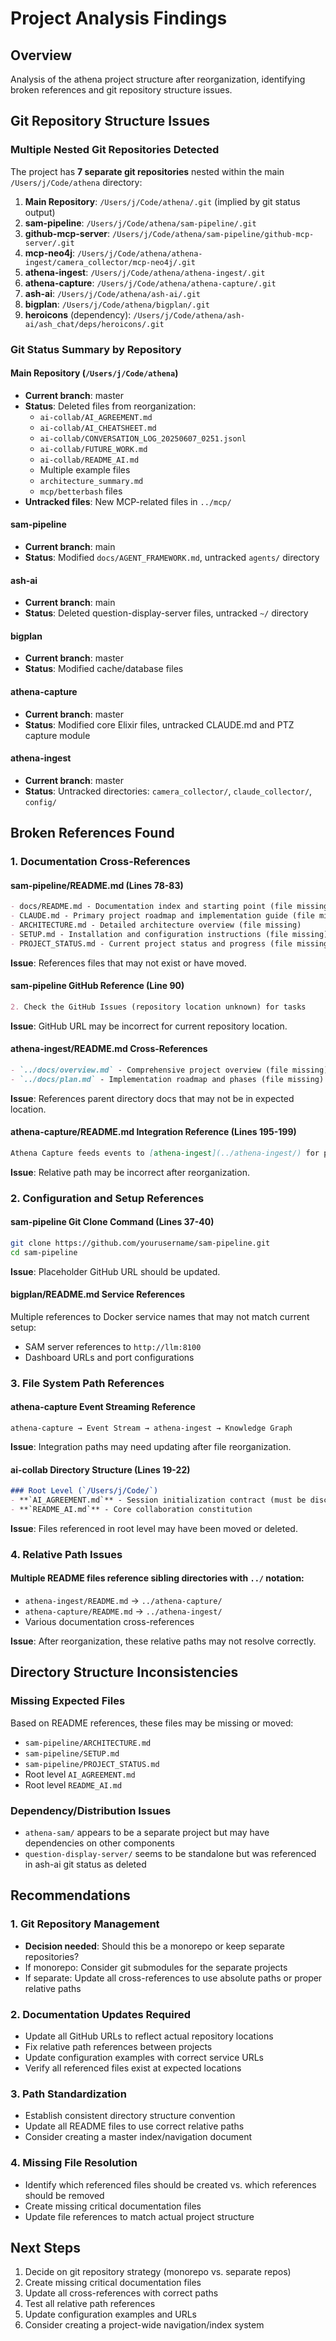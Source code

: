 # Project Analysis Findings

## Overview
Analysis of the athena project structure after reorganization, identifying broken references and git repository structure issues.

## Git Repository Structure Issues

### Multiple Nested Git Repositories Detected
The project has **7 separate git repositories** nested within the main `/Users/j/Code/athena` directory:

1. **Main Repository**: `/Users/j/Code/athena/.git` (implied by git status output)
2. **sam-pipeline**: `/Users/j/Code/athena/sam-pipeline/.git`
3. **github-mcp-server**: `/Users/j/Code/athena/sam-pipeline/github-mcp-server/.git`
4. **mcp-neo4j**: `/Users/j/Code/athena/athena-ingest/camera_collector/mcp-neo4j/.git`
5. **athena-ingest**: `/Users/j/Code/athena/athena-ingest/.git`
6. **athena-capture**: `/Users/j/Code/athena/athena-capture/.git`
7. **ash-ai**: `/Users/j/Code/athena/ash-ai/.git`
8. **bigplan**: `/Users/j/Code/athena/bigplan/.git`
9. **heroicons** (dependency): `/Users/j/Code/athena/ash-ai/ash_chat/deps/heroicons/.git`

### Git Status Summary by Repository

#### Main Repository (`/Users/j/Code/athena`)
- **Current branch**: master
- **Status**: Deleted files from reorganization:
  - `ai-collab/AI_AGREEMENT.md`
  - `ai-collab/AI_CHEATSHEET.md`
  - `ai-collab/CONVERSATION_LOG_20250607_0251.jsonl`
  - `ai-collab/FUTURE_WORK.md`
  - `ai-collab/README_AI.md`
  - Multiple example files
  - `architecture_summary.md`
  - `mcp/betterbash` files
- **Untracked files**: New MCP-related files in `../mcp/`

#### sam-pipeline
- **Current branch**: main
- **Status**: Modified `docs/AGENT_FRAMEWORK.md`, untracked `agents/` directory

#### ash-ai  
- **Current branch**: main
- **Status**: Deleted question-display-server files, untracked `~/` directory

#### bigplan
- **Current branch**: master  
- **Status**: Modified cache/database files

#### athena-capture
- **Current branch**: master
- **Status**: Modified core Elixir files, untracked CLAUDE.md and PTZ capture module

#### athena-ingest
- **Current branch**: master
- **Status**: Untracked directories: `camera_collector/`, `claude_collector/`, `config/`

## Broken References Found

### 1. Documentation Cross-References

#### sam-pipeline/README.md (Lines 78-83)
```markdown
- docs/README.md - Documentation index and starting point (file missing)
- CLAUDE.md - Primary project roadmap and implementation guide (file missing)
- ARCHITECTURE.md - Detailed architecture overview (file missing)
- SETUP.md - Installation and configuration instructions (file missing)
- PROJECT_STATUS.md - Current project status and progress (file missing)
```
**Issue**: References files that may not exist or have moved.

#### sam-pipeline GitHub Reference (Line 90)
```markdown
2. Check the GitHub Issues (repository location unknown) for tasks
```
**Issue**: GitHub URL may be incorrect for current repository location.

#### athena-ingest/README.md Cross-References
```markdown
- `../docs/overview.md` - Comprehensive project overview (file missing)
- `../docs/plan.md` - Implementation roadmap and phases (file missing)
```
**Issue**: References parent directory docs that may not be in expected location.

#### athena-capture/README.md Integration Reference (Lines 195-199)
```markdown
Athena Capture feeds events to [athena-ingest](../athena-ingest/) for processing:
```
**Issue**: Relative path may be incorrect after reorganization.

### 2. Configuration and Setup References

#### sam-pipeline Git Clone Command (Lines 37-40)
```bash
git clone https://github.com/yourusername/sam-pipeline.git
cd sam-pipeline
```
**Issue**: Placeholder GitHub URL should be updated.

#### bigplan/README.md Service References
Multiple references to Docker service names that may not match current setup:
- SAM server references to `http://llm:8100`
- Dashboard URLs and port configurations

### 3. File System Path References

#### athena-capture Event Streaming Reference
```
athena-capture → Event Stream → athena-ingest → Knowledge Graph
```
**Issue**: Integration paths may need updating after file reorganization.

#### ai-collab Directory Structure (Lines 19-22)
```markdown
### Root Level (`/Users/j/Code/`)
- **`AI_AGREEMENT.md`** - Session initialization contract (must be discoverable)
- **`README_AI.md`** - Core collaboration constitution
```
**Issue**: Files referenced in root level may have been moved or deleted.

### 4. Relative Path Issues

#### Multiple README files reference sibling directories with `../` notation:
- `athena-ingest/README.md` → `../athena-capture/`
- `athena-capture/README.md` → `../athena-ingest/`
- Various documentation cross-references

**Issue**: After reorganization, these relative paths may not resolve correctly.

## Directory Structure Inconsistencies

### Missing Expected Files
Based on README references, these files may be missing or moved:
- `sam-pipeline/ARCHITECTURE.md`
- `sam-pipeline/SETUP.md`
- `sam-pipeline/PROJECT_STATUS.md`
- Root level `AI_AGREEMENT.md`
- Root level `README_AI.md`

### Dependency/Distribution Issues
- `athena-sam/` appears to be a separate project but may have dependencies on other components
- `question-display-server/` seems to be standalone but was referenced in ash-ai git status as deleted

## Recommendations

### 1. Git Repository Management
- **Decision needed**: Should this be a monorepo or keep separate repositories?
- If monorepo: Consider git submodules for the separate projects
- If separate: Update all cross-references to use absolute paths or proper relative paths

### 2. Documentation Updates Required
- Update all GitHub URLs to reflect actual repository locations
- Fix relative path references between projects
- Update configuration examples with correct service URLs
- Verify all referenced files exist at expected locations

### 3. Path Standardization
- Establish consistent directory structure convention
- Update all README files to use correct relative paths
- Consider creating a master index/navigation document

### 4. Missing File Resolution
- Identify which referenced files should be created vs. which references should be removed
- Create missing critical documentation files
- Update file references to match actual project structure

## Next Steps
1. Decide on git repository strategy (monorepo vs. separate repos)
2. Create missing critical documentation files  
3. Update all cross-references with correct paths
4. Test all relative path references
5. Update configuration examples and URLs
6. Consider creating a project-wide navigation/index system